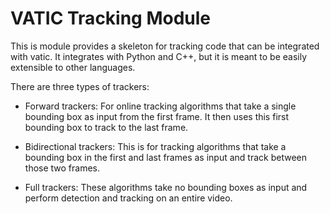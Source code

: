 VATIC Tracking Module
=====================

This is module provides a skeleton for tracking code that can be integrated with vatic.
It integrates with Python and C++, but it is meant to be easily extensible to other
languages.

There are three types of trackers:
- Forward trackers: For online tracking algorithms that take a single bounding box as
input from the first frame. It then uses this first bounding box to track to the last
frame.

- Bidirectional trackers: This is for tracking algorithms that take a bounding box in
the first and last frames as input and track between those two frames.

- Full trackers: These algorithms take no bounding boxes as input and perform detection
and tracking on an entire video.

